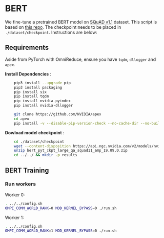 # BERT                                                                                                                                      
We fine-tune a pretrained BERT model on [SQuAD v1.1](https://rajpurkar.github.io/SQuAD-explorer/) dataset. This script is based on [this repo](https://github.com/sands-lab/omnireduce-experiments/tree/master/models/BERT). The checkpoint needs to be placed in `./dataset/checkpoint`. Instructions are below:

## Requirements
Aside from PyTorch with OmniReduce, ensure you have `tqdm`, `dllogger` and `apex`.

**Install Dependencies** :
```bash
    pip3 install --upgrade pip
    pip3 install packaging
    pip install six
    pip install tqdm
    pip install nvidia-pyindex
    pip install nvidia-dllogger

    git clone https://github.com/NVIDIA/apex
    cd apex
    pip install -v --disable-pip-version-check --no-cache-dir --no-build-isolation --config-settings "--build-option=--cpp_ext" --config-settings "--build-option=--cuda_ext" ./
```

**Dowload model checkpoint** :
```bash
    cd ./dataset/checkpoint
    wget --content-disposition https://api.ngc.nvidia.com/v2/models/nvidia/bert_pyt_ckpt_large_qa_squad11_amp/versions/19.09.0/zip -O bert_pyt_ckpt_large_qa_squad11_amp_19.09.0.zip
    unzip bert_pyt_ckpt_large_qa_squad11_amp_19.09.0.zip
    cd ../../ && mkdir -p results
```

## BERT Training

###  Run workers
Worker 0:
```bash
. ../../config.sh
OMPI_COMM_WORLD_RANK=0 MOD_KERNEL_BYPASS=0 ./run.sh
```
Worker 1:
```bash
. ../../config.sh
OMPI_COMM_WORLD_RANK=1 MOD_KERNEL_BYPASS=0 ./run.sh
```
